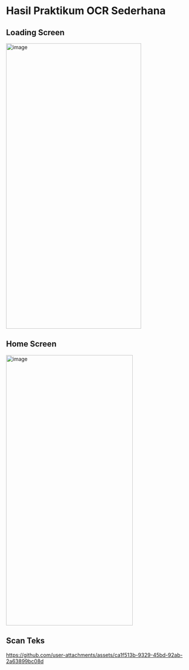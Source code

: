 # Hasil Praktikum OCR Sederhana

## Loading Screen
<img width="369" height="779" alt="image" src="https://github.com/user-attachments/assets/80ffc29c-916c-438d-b8f3-96d8724554bc" />


## Home Screen
<img width="346" height="738" alt="image" src="https://github.com/user-attachments/assets/dea63379-7790-4c77-a53f-b0de884404ae" />


## Scan Teks
https://github.com/user-attachments/assets/ca1f513b-9329-45bd-92ab-2a63899bc08d

